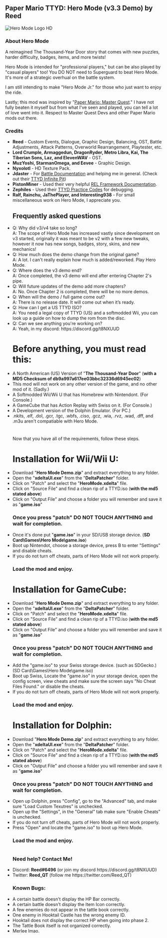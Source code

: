 <h2><b>Paper Mario TTYD: Hero Mode (v3.3 Demo) by Reed</b></font></h2>
<img src="https://github.com/Reeds-github/Hero-Mode/assets/73142432/3c242a7f-008e-428d-b5aa-db7da505a5ce.png" alt="Hero Mode Logo HD">

<h3><b>About Hero Mode</b></h3>

A reimagined The Thousand-Year Door story that comes with new puzzles,
harder difficulty, badges, items, and more twists!

Hero Mode is intended for "professional players," but can be also played by "casual players" too! 
You DO NOT need to Superguard to beat Hero Mode. It's more of a strategic overhual on the battle system.

I am still intending to make "Hero Mode Jr." for those who just want to enjoy the ride.

Lastly; this mod was inspired by "<a href="https://github.com/Brotenko/PMMasterQuest">Paper Mario: Master Quest</a>." I have not fully beaten it myself but from what I've seen and played, you can tell a lot of love went into it. Respect to Master Quest Devs and other Paper Mario mods out there.
<h3><b>Credits</b></h2>

<ul><li><b>Reed</b> - Custom Events, Dialogue, Graphic Design, Balancing, OST, Battle Adjustments, Attack Patterns, Overworld Rearrangement, Playtester, etc.</li>

<li><b>Lord Crumple, Armaggedun, DragonRyder, Metro Libra, Kai, The Tiberian Sons, Laz, and ElevenWAV</b> - OST.</li>
  
<li><b>MuzYoshi, StarmanOmega, and Eevee</b> - Graphic Design.</li>

<li><b>Nyxolotl</b> - HD Texture Pack.</li>
  
<li><b>Jdaster</b> - For <a href="https://github.com/jdaster64/ttyd-utils">Battle Documentation</a> and helping me in general. (Check out their <a href="https://github.com/jdaster64/ttyd-infinite-pit">TTYD Infinite Pit</a>)</li>  

<li><b>PistonMiner</b> - Used their very helpful <a href="https://github.com/PistonMiner/ttyd-tools">REL Framework Documentation</a>.</li>

<li><b>Zephiles</b> - Used their <a href="https://github.com/Zephiles/TTYD-Practice-Codes">TTYD Practice Codes</a> for debugging.</li>

<li><b>Ralf, Rainchu, JaThePlayer, and Interesting938</b> - For small miscellaneous work on Hero Mode, I appreciate you.</li>  


<h2>Frequently asked questions</h2>

<li>Q: Why did v3/v4 take so long?</li> 
A: The scope of Hero Mode has increased vastly since development on v3 started, originally it was meant to be v2 with a few new tweaks, however it now has new songs, badges, story, skins, and new mechanics!

  
<li>Q: How much does the demo change from the original game?</li>
A: A lot. I can't really explain how much is added/reworked. Play Hero Mode.


<li>Q: Where does the v3 demo end?</li>
A: Once completed, the v3 demo will end after entering Chapter 2's pipe.

  
<li>Q: Will future updates of the demo add more chapters?</li>
A: No. Once Chapter 2 is completed, there will be no more demos.

  
<li>Q: When will the demo / full game come out?</li>
A: There is no release date. It will come out when it’s ready.
  
  
<li>Q: How can I get a US TTYD ISO?</li>
A: You need a legal copy of TTYD (US) and a softmodded Wii, you can look up a guide on how to dump the rom from the disc.
  
  
<li>Q: Can we see anything you're working on?</li>
A: Yeah, in my discord: https://discord.gg/t8NXUUD 
<h1></h1>


<h1>Before anything, you must read this:</h1>

<li>A North American (US) Version of "<b>The Thousand-Year Door</b>" (<b>with a MD5 Checksum of db9a997a617ee03bbc32336d6945ec02</b>)</li>
<li>This mod will not work on any other version of the game, and no other mod of it. (Sadly.)</li>
<li>A Softmodded Wii/Wii U that has Homebrew with Nintendont. (For Console.)</li>
<li>A GameCube that has Action Replay with Swiss on it. (For Console.)</li>
<li>A Development version of the Dolphin Emulator. (For PC.)</li>
<li>.nkits, .elf, .dol, .gcr, .tgc, .wbfs, .ciso, .gcz, .wia, .rvz, .wad, .dff, and .m3u aren't compatiable with Hero Mode. </li>
<h1></h1>

Now that you have all of the requirements, follow these steps.

<b><h1>Installation for Wii/Wii U:</h1></b>

<li>Download "<b>Hero Mode Demo.zip</b>" and extract everything to any folder.</li>
<li>Open the "<b>xdeltaUI.exe</b>" from the "<b>DeltaPatcher</b>" folder.</li>
<li>Click on "Patch" and select the "<b>HeroMode.xdelta</b>" file.</li>
<li>Click on "Source File" and find a clean rip of a TTYD.iso (<b>with the md5 stated above</b>)</li>
<li>Click on "Output File" and choose a folder you will remember and save it as "<b>game.iso</b>"

<h3>Once you press "patch" DO NOT TOUCH ANYTHING and wait for completion.</h3>

<li>Once it's done put "<b>game.iso</b>" in your SD/USB storage device. (<b>SD Card\Games\Hero Mode\game.iso</b>)</li>
<li>Boot up Nintendot, choose a storage device, press B to enter "Settings" and disable cheats.</li>
<li>If you do not turn off cheats, parts of Hero Mode will not work properly.</li>

<h3>Load the mod and enjoy.</h3>

<b><h1>Installation for GameCube:</h1></b>

<li>Download "<b>Hero Mode Demo.zip</b>" and extract everything to any folder.</li>
<li>Open the "<b>xdeltaUI.exe</b>" from the "<b>DeltaPatcher</b>" folder.</li>
<li>Click on "Patch" and select the "<b>HeroMode.xdelta</b>" file.</li>
<li>Click on "Source File" and find a clean rip of a TTYD.iso (<b>with the md5 stated above</b>)</li>
<li>Click on "Output File" and choose a folder you will remember and save it as "<b>game.iso</b>"

<h3>Once you press "patch" DO NOT TOUCH ANYTHING and wait for completion.</h3>

<li>Add the "game.iso" to your Swiss storage device. (such as SDGecko.) (SD Card\Games\Hero Mode\game.iso)</li>
<li>Boot up Swiss, Locate the "game.iso" in your storage device, open the config screen,
view cheats and make sure the screen says "No Cheat Files Found." or disable the cheats.</li>
<li>If you do not turn off cheats, parts of Hero Mode will not work properly.</li>

<h3>Load the mod and enjoy.</h3>

<b><h1>Installation for Dolphin:</h1></b>

<li>Download "<b>Hero Mode Demo.zip</b>" and extract everything to any folder.</li>
<li>Open the "<b>xdeltaUI.exe</b>" from the "<b>DeltaPatcher</b>" folder.</li>
<li>Click on "Patch" and select the "<b>HeroMode.xdelta</b>" file.</li>
<li>Click on "Source File" and find a clean rip of a TTYD.iso (<b>with the md5 stated above</b>)</li>
<li>Click on "Output File" and choose a folder you will remember and save it as "<b>game.iso</b>"

<h3>Once you press "patch" DO NOT TOUCH ANYTHING and wait for completion.</h3>

<li>Open up Dolphin, press "Config", go to the "Advanced" tab, and make sure "Load Custom Texutres" is unchecked.</li>
<li>Open up the "Settings", in the "General" tab make sure "Enable Cheats" is unchecked.</li>
<li>If you do not turn off cheats, parts of Hero Mode will not work properly.</li>
<li>Press "Open" and locate the "game.iso" to boot up Hero Mode.</li>

<h3>Load the mod and enjoy.</h3>
<h1></h1>
<h3><b>Need help? Contact Me!</b></h2>

<li>Discord: <b>Reed#6496</b> (or join my discord https://discord.gg/t8NXUUD)</li>

<li>Twitter: <b>Reed_QT</b> (follow me https://twitter.com/Reed_QT)</li>

<h3><b>Known Bugs:</h3></b>
<li>A certain battle doesn't display the HP Bar correctly.</li>

<li>A certain battle doesn't display the Item Icon correctly.</li>

<li>A few enemies do not appear in the tattle book correctly.</li>

<li>One enemy in Hooktail Castle has the wrong enemy ID.</li>

<li>Hooktail does not display the correct HP when going into phase 2.</li>

<li>The Tattle Book itself is not organized correctly.</li>

<li>Merlee lmao.</li>
